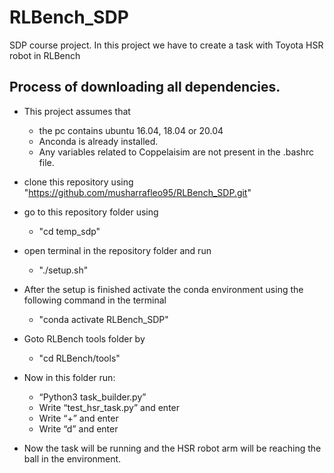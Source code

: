 # RLBench_SDP
SDP course project. In this project we have to create a task with Toyota HSR robot in RLBench

## Process of downloading all dependencies.

- This project assumes that
  -  the pc contains ubuntu 16.04, 18.04 or 20.04
  -  Anconda is already installed.
  -  Any variables related to Coppelaisim are not present in the .bashrc file.


- clone this repository using "https://github.com/musharrafleo95/RLBench_SDP.git"


- go to this repository folder using 
  - "cd temp_sdp"

- open terminal in the repository folder and run 
  - "./setup.sh"

- After the setup is finished activate the conda environment using the following command in the terminal 
  - "conda activate RLBench_SDP"

- Goto RLBench tools folder by 
  - "cd RLBench/tools"

- Now in this folder run:
  - “Python3 task_builder.py”
  - Write “test_hsr_task.py” and enter
  - Write “+” and enter
  - Write “d” and enter

- Now the task will be running and the HSR robot arm will be reaching the ball in the environment.
